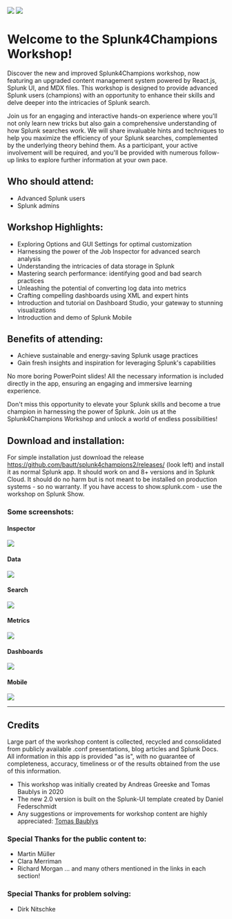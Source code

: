 ![](https://github.com/bautt/splunk4champions2/blob/main/src/package/appserver/static/images/champignon_schwarz_trans_150x150.png#gh-light-mode-only) ![](https://github.com/bautt/splunk4champions2/blob/main/src/package/appserver/static/images/champignon_weiss_trans_150x150.png#gh-dark-mode-only)

 # Welcome to the Splunk4Champions Workshop!
Discover the new and improved Splunk4Champions workshop, now featuring an upgraded content management system powered by React.js, Splunk UI, and MDX files. This workshop is designed to provide advanced Splunk users (champions) with an opportunity to enhance their skills and delve deeper into the intricacies of Splunk search.

Join us for an engaging and interactive hands-on experience where you'll not only learn new tricks but also gain a comprehensive understanding of how Splunk searches work. We will share invaluable hints and techniques to help you maximize the efficiency of your Splunk searches, complemented by the underlying theory behind them. As a participant, your active involvement will be required, and you'll be provided with numerous follow-up links to explore further information at your own pace.

## Who should attend:
- Advanced Splunk users
- Splunk admins

## Workshop Highlights:
- Exploring Options and GUI Settings for optimal customization
- Harnessing the power of the Job Inspector for advanced search analysis
- Understanding the intricacies of data storage in Splunk
- Mastering search performance: identifying good and bad search practices
- Unleashing the potential of converting log data into metrics
- Crafting compelling dashboards using XML and expert hints
- Introduction and tutorial on Dashboard Studio, your gateway to stunning visualizations
- Introduction and demo of Splunk Mobile 

## Benefits of attending:
- Achieve sustainable and energy-saving Splunk usage practices
- Gain fresh insights and inspiration for leveraging Splunk's capabilities

No more boring PowerPoint slides! All the necessary information is included directly in the app, ensuring an engaging and immersive learning experience.

Don't miss this opportunity to elevate your Splunk skills and become a true champion in harnessing the power of Splunk. Join us at the Splunk4Champions Workshop and unlock a world of endless possibilities!

## Download and installation:
For simple installation just download the release https://github.com/bautt/splunk4champions2/releases/ (look left) and install it as normal Splunk app. It should work on and 8+ versions and in Splunk Cloud. It should do no harm but is not meant to be installed on production systems - so no warranty. 
If you have access to show.splunk.com - use the workshop on Splunk Show. 


### Some screenshots:

#### Inspector
![](https://github.com/bautt/splunk4champions2/blob/main/src/package/appserver/static/images/Screenshot_inspector.png)
#### Data
![](https://github.com/bautt/splunk4champions2/blob/main/src/package/appserver/static/images/data.png)
#### Search
![](https://github.com/bautt/splunk4champions2/blob/main/src/package/appserver/static/images/search.png)
#### Metrics
![](https://github.com/bautt/splunk4champions2/blob/main/src/package/appserver/static/images/Screenshot_metrics.png)
#### Dashboards
![](https://github.com/bautt/splunk4champions2/blob/main/src/package/appserver/static/images/Screenshot_base.png)
#### Mobile
![](https://github.com/bautt/splunk4champions2/blob/main/src/package/appserver/static/images/screenshot_mobile.png)

___
## Credits

Large part of the workshop content is collected, recycled and consolidated from publicly available .conf 
presentations, blog articles and Splunk Docs.  All information in this app is provided "as is", with no guarantee of completeness, accuracy, 
timeliness or of the results obtained from the use of this information.


* This workshop was initially created by Andreas Greeske</Link> and Tomas Baublys in 2020
* The new 2.0 version is built on the Splunk-UI template created by Daniel Federschmidt
* Any suggestions or improvements for workshop content are highly appreciated: [Tomas Baublys](mailto:tbaublys@splunk.com)


### Special Thanks for the public content to:
*  Martin Müller
*  Clara Merriman
*  Richard Morgan
...
and many others mentioned in the links in each section! 


### Special Thanks for problem solving: 
*  Dirk Nitschke
